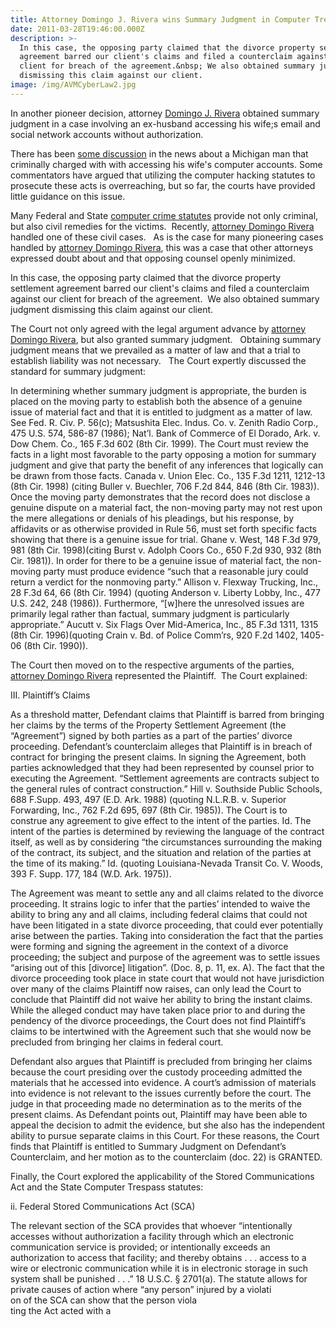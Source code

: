 ```yaml
---
title: Attorney Domingo J. Rivera wins Summary Judgment in Computer Trespass Case
date: 2011-03-28T19:46:00.000Z
description: >-
  In this case, the opposing party claimed that the divorce property settlement
  agreement barred our client's claims and filed a counterclaim against our
  client for breach of the agreement.&nbsp; We also obtained summary judgment
  dismissing this claim against our client.
image: /img/AVMCyberLaw2.jpg
---
```

In another pioneer decision, attorney <a href="http://cyberinternetlawyer.com" target="" class="">Domingo J. Rivera</a> obtained summary judgment in a case involving an ex-husband accessing his wife;s email and social network accounts without authorization. 

There has been <a href="http://www.thenewnewinternet.com/2010/12/28/possible-jail-time-for-email-snooping-husband/" target="_blank" class="" rel="nofollow" >some discussion</a> in the news about a Michigan man that criminally charged with with accessing his wife's computer accounts. Some commentators have argued that utilizing the computer hacking statutes to prosecute these acts is overreaching, but so far, the courts have provided little guidance on this issue.

Many Federal and State <a href="http://cyber-crime-defense.com" target="_blank" class="" rel="nofollow" >computer crime statutes</a> provide not only criminal, but also civil remedies for the victims.&nbsp; Recently, <a href="http://domingorivera.com" target="_blank" class="" rel="nofollow" >attorney Domingo Rivera</a> handled one of these civil cases.&nbsp;&nbsp; As is the case for many pioneering cases handled by <a href="http://cybernetattorneys.com/domingorivera.html" target="_blank" class="" rel="nofollow" >attorney Domingo Rivera</a>, this was a case that other attorneys expressed doubt about and that opposing counsel openly minimized.&nbsp; 

In this case, the opposing party claimed that the divorce property settlement agreement barred our client's claims and filed a counterclaim against our client for breach of the agreement.&nbsp; We also obtained summary judgment dismissing this claim against our client.

The Court not only agreed with the legal argument advance by <a href="http://cyberdefamationlawyer.com" target="" class="" target="_blank"  rel="nofollow" >attorney Domingo Rivera</a>, but also granted summary judgment.&nbsp;&nbsp; Obtaining summary judgment means that we prevailed as a matter of law and that a trial to establish liability was not necessary. &nbsp; The Court expertly discussed the standard for summary judgment:

In determining whether summary judgment is appropriate, the burden is placed on the moving party to establish both the absence of a genuine issue of material fact and that it is entitled to judgment as a matter of law. See Fed. R. Civ. P. 56(c); Matsushita Elec. Indus. Co. v. Zenith Radio Corp., 475 U.S. 574, 586-87 (1986); Nat’l. Bank of Commerce of El Dorado, Ark. v. Dow Chem. Co., 165 F.3d 602 (8th Cir. 1999). The Court must review the facts in a light most favorable to the party opposing a motion for summary judgment and give that party the benefit of any inferences that logically can be drawn from those facts. Canada v. Union Elec. Co., 135 F.3d 1211, 1212-13 (8th Cir. 1998) (citing Buller v. Buechler, 706 F.2d 844, 846 (8th Cir. 1983)).\
Once the moving party demonstrates that the record does not disclose a genuine dispute on a material fact, the non-moving party may not rest upon the mere allegations or denials of his pleadings, but his response, by affidavits or as otherwise provided in Rule 56, must set forth specific facts showing that there is a genuine issue for trial. Ghane v. West, 148 F.3d 979, 981 (8th Cir. 1998)(citing Burst v. Adolph Coors Co., 650 F.2d 930, 932 (8th Cir. 1981)). In order for there to be a genuine issue of material fact, the non-moving party must produce evidence “such that a reasonable jury could return a verdict for the nonmoving party.” Allison v. Flexway Trucking, Inc., 28 F.3d 64, 66 (8th Cir. 1994) (quoting Anderson v. Liberty Lobby, Inc., 477 U.S. 242, 248 (1986)). Furthermore, “\[w]here the unresolved issues are primarily legal rather than factual, summary judgment is particularly appropriate.” Aucutt v. Six Flags Over Mid-America, Inc., 85 F.3d 1311, 1315 (8th Cir. 1996)(quoting Crain v. Bd. of Police Comm’rs, 920 F.2d 1402, 1405-06 (8th Cir. 1990)).

The Court then moved on to the respective arguments of the parties, <a href="http://domingorivera.net" target="" class="" target="_blank"  rel="nofollow" >attorney Domingo Rivera</a> represented the Plaintiff.&nbsp; The Court explained:

III. Plaintiff’s Claims

As a threshold matter, Defendant claims that Plaintiff is barred from bringing her claims by the terms of the Property Settlement Agreement (the “Agreement”) signed by both parties as a part of the parties’ divorce proceeding. Defendant’s counterclaim alleges that Plaintiff is in breach of contract for bringing the present claims. In signing the Agreement, both parties acknowledged that they had been represented by counsel prior to executing the Agreement. “Settlement agreements are contracts subject to the general rules of contract construction.” Hill v. Southside Public Schools, 688 F.Supp. 493, 497 (E.D. Ark. 1988) (quoting N.L.R.B. v. Superior Forwarding, Inc., 762 F.2d 695, 697 (8th Cir. 1985)). The Court is to construe any agreement to give effect to the intent of the parties. Id. The intent of the parties is determined by reviewing the language of the contract itself, as well as by considering “the circumstances surrounding the making of the contract, its subject, and the situation and relation of the parties at the time of its making.” Id. (quoting Louisiana-Nevada Transit Co. V. Woods, 393 F. Supp. 177, 184 (W.D. Ark. 1975)).

The Agreement was meant to settle any and all claims related to the divorce proceeding. It strains logic to infer that the parties’ intended to waive the ability to bring any and all claims, including federal claims that could not have been litigated in a state divorce proceeding, that could ever potentially arise between the parties. Taking into consideration the fact that the parties were forming and signing the agreement in the context of a divorce proceeding; the subject and purpose of the agreement was to settle issues “arising out of this \[divorce] litigation”. (Doc. 8, p. 11, ex. A). The fact that the divorce proceeding took place in state court that would not have jurisdiction over many of the claims Plaintiff now raises, can only lead the Court to conclude that Plaintiff did not waive her ability to bring the instant claims. While the alleged conduct may have taken place prior to and during the pendency of the divorce proceedings, the Court does not find Plaintiff’s claims to be intertwined with the Agreement such that she would now be precluded from bringing her claims in federal court.

Defendant also argues that Plaintiff is precluded from bringing her claims because the court presiding over the custody proceeding admitted the materials that he accessed into evidence. A court’s admission of materials into evidence is not relevant to the issues currently before the court. The judge in that proceeding made no determination as to the merits of the present claims. As Defendant points out, Plaintiff may have been able to appeal the decision to admit the evidence, but she also has the independent ability to pursue separate claims in this Court. For these reasons, the Court finds that Plaintiff is entitled to Summary Judgment on Defendant’s Counterclaim, and her motion as to the counterclaim (doc. 22) is GRANTED.

Finally, the Court explored the applicability of the Stored Communications Act and the State Computer Trespass statutes:

ii. Federal Stored Communications Act (SCA)

The relevant section of the SCA provides that whoever “intentionally accesses without authorization a facility through which an electronic communication service is provided; or intentionally exceeds an authorization to access that facility; and thereby obtains . . . access to a wire or electronic communication while it is in electronic storage in such system shall be punished . . .” 18 U.S.C. § 2701(a). The statute allows for private causes of action where “any person” injured by a violati\
on of the SCA can show that the person viola\
ting the Act acted with a

